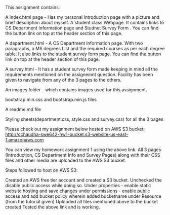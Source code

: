 This assignment contains:

A index.html page - Has my personal Introduction page with a picture and brief description about myself. A student class Webpage. It contains links to CS Department Information page and Studnet Survey Form . You can find the button link on top at the header section of this page.

A department.html - A CS Department Information page. With two paragraphs, a MS degrees List and the required courses as per each degree table. It also links to the student survey form page. You can find the button link on top at the header section of this page.

A survey.html - It has a student survey form made keeping in mind all the requirements mentioned on the assignemnt question. Facility has been given to navigate from any of the 3 pages to the others.

An images folder - which contains images  used for this assignment.

bootstrap.min.css and bootstrap.min.js files

A readme.md file

Styling sheets(department.css, style.css and survey.css) for all the 3 pages 

Please check out my assignment below hosted on AWS S3 bucket:
http://cchaudha-swe642-hw1-bucket.s3-website-us-east-1.amazonaws.com

You can view my homework assignment 1 using the  above link. All 3 pages (Introduction, CS Department Info and Survey Pages) along with their CSS files and other media are uploaded to the AWS S3 bucket.

Steps followed to host on AWS S3:

Created an AWS free tier account and created a S3 bucket.
Unchecked the disable public access while doing so.
Under properties - enable static website hosting and save changes
under permissions - enable public access and add bucket policy wherein added bucketname under Resource (from the tutorial given)
Uploaded all files mentioned above to the bucket created
Tested the above link and is working.